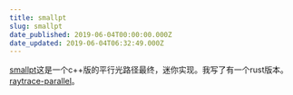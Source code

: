 ```yaml
---
title: smallpt
slug: smallpt
date_published: 2019-06-04T00:00:00.000Z
date_updated: 2019-06-04T06:32:49.000Z
---
```


[smallpt](http://www.kevinbeason.com/smallpt/)这是一个c++版的平行光路径最终，迷你实现。我写了有一个rust版本。[raytrace-parallel](https://github.com/laopo001/raytrace-parallel.git)。
